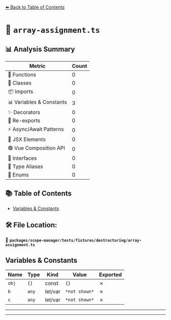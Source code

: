[⬅️ Back to Table of Contents](../../../../../index.md)

# 📄 `array-assignment.ts`

## 📊 Analysis Summary

| Metric | Count |
|--------|-------|
| 🔧 Functions | 0 |
| 🧱 Classes | 0 |
| 📦 Imports | 0 |
| 📊 Variables & Constants | 3 |
| ✨ Decorators | 0 |
| 🔄 Re-exports | 0 |
| ⚡ Async/Await Patterns | 0 |
| 💠 JSX Elements | 0 |
| 🟢 Vue Composition API | 0 |
| 📐 Interfaces | 0 |
| 📑 Type Aliases | 0 |
| 🎯 Enums | 0 |

## 📚 Table of Contents

- [Variables & Constants](#variables-constants)

## 🛠️ File Location:
📂 **`packages/scope-manager/tests/fixtures/destructuring/array-assignment.ts`**

## Variables & Constants

| Name | Type | Kind | Value | Exported |
|------|------|------|-------|----------|
| `obj` | `{}` | const | `{}` | ✗ |
| `b` | `any` | let/var | `*not shown*` | ✗ |
| `c` | `any` | let/var | `*not shown*` | ✗ |


---


---